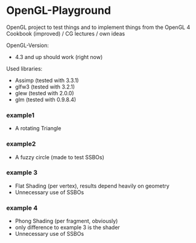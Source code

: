 # OpenGL-Playground

OpenGL project to test things and to implement things from the OpenGL 4 Cookbook (improved) / CG lectures / own ideas

OpenGL-Version:
* 4.3 and up should work (right now)

Used libraries:
* Assimp (tested with 3.3.1)
* glfw3 (tested with 3.2.1)
* glew (tested with 2.0.0)
* glm (tested with 0.9.8.4)

### example1
* A rotating Triangle

### example2
* A fuzzy circle (made to test SSBOs)

### example 3
* Flat Shading (per vertex), results depend heavily on geometry
* Unnecessary use of SSBOs

### example 4
* Phong Shading (per fragment, obviously)
* only difference to example 3 is the shader
* Unnecessary use of SSBOs
